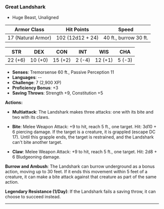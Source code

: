 ### **Great Landshark**

- Huge Beast, Unaligned

| **Armor Class**    | **Hit Points**   | **Speed**             |
| ------------------ | ---------------- | --------------------- |
| 17 (Natural Armor) | 102 (12d12 + 24) | 40 ft., burrow 30 ft. |

| **STR** | **DEX** | **CON** | **INT** | **WIS** | **CHA** |
| ------- | ------- | ------- | ------- | ------- | ------- |
| 22 (+6) | 10 (+0) | 15 (+2) | 2 (-4)  | 12 (+1) | 5 (-3)  |

- **Senses**: Tremorsense 60 ft., Passive Perception 11
- **Languages**: --
- **Challenge**: 7 (2,900 XP)
- **Proficiency Bonus**: +3
- **Saving Throws**: Strength +9, Constitution +5

**Actions:**

- **Multiattack**: The Landshark makes three attacks: one with its bite and two with its claws.

- **Bite**: Melee Weapon Attack: +9 to hit, reach 5 ft., one target. Hit: 3d10 + 6 piercing damage. If the target is a creature, it is grappled (escape DC 17). Until this grapple ends, the target is restrained, and the Landshark can't bite another target.

- **Claw**: Melee Weapon Attack: +9 to hit, reach 5 ft., one target. Hit: 2d8 + 6 Bludgeoning damage.

**Burrow and Ambush**: The Landshark can burrow underground as a bonus action, moving up to 30 feet. If it ends this movement within 5 feet of a creature, it can make a bite attack against that creature as part of the same action.

**Legendary Resistance (1/Day)**: If the Landshark fails a saving throw, it can choose to succeed instead.

---
